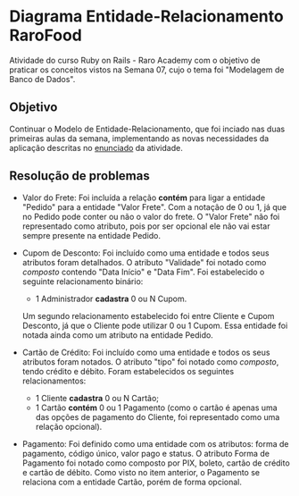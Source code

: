 # Diagrama Entidade-Relacionamento RaroFood

Atividade do curso Ruby on Rails - Raro Academy com o objetivo de praticar os conceitos vistos na Semana 07, cujo o tema foi "Modelagem de Banco de Dados".

## Objetivo

Continuar o Modelo de Entidade-Relacionamento, que foi inciado nas duas primeiras aulas da semana, implementando as novas necessidades da aplicação descritas no [enunciado](./enunciado.md) da atividade.

## Resolução de problemas

- Valor do Frete: Foi incluída a relação **contém** para ligar a entidade "Pedido" para a entidade "Valor Frete". Com a notação de 0 ou 1, já que no Pedido pode conter ou não o valor do frete. O "Valor Frete" não foi representado como atributo, pois por ser opcional ele não vai estar sempre presente na entidade Pedido.
  <br>
- Cupom de Desconto: Foi incluído como uma entidade e todos seus atributos foram detalhados. O atributo "Validade" foi notado como _composto_ contendo "Data Início" e "Data Fim". Foi estabelecido o seguinte relacionamento binário:

  - 1 Administrador **cadastra** 0 ou N Cupom.

  Um segundo relacionamento estabelecido foi entre Cliente e Cupom Desconto, já que o Cliente pode utilizar 0 ou 1 Cupom. Essa entidade foi notada ainda como um atributo na entidade Pedido.
  <br>

- Cartão de Crédito: Foi incluído como uma entidade e todos os seus atributos foram notados. O atributo "tipo" foi notado como _composto_, tendo crédito e débito. Foram estabelecidos os seguintes relacionamentos:

  - 1 Cliente **cadastra** 0 ou N Cartão;
  - 1 Cartão **contém** 0 ou 1 Pagamento (como o cartão é apenas uma das opções de pagamento do Cliente, foi representado como uma relação opcional).
    <br>

- Pagamento: Foi definido como uma entidade com os atributos: forma de pagamento, código único, valor pago e status. O atributo Forma de Pagamento foi notado como composto por PIX, boleto, cartão de crédito e cartão de débito. Como visto no item anterior, o Pagamento se relaciona com a entidade Cartão, porém de forma opcional.
